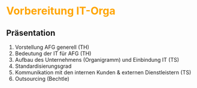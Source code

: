 # <font color = "orange">Vorbereitung IT-Orga</font>
##  Präsentation
1. Vorstellung AFG generell (TH)
2. Bedeutung der IT für AFG (TH)
3. Aufbau des Unternehmens (Organigramm) und Einbindung IT (TS)
4. Standardisierungsgrad
5. Kommunikation mit den internen Kunden & externen Dienstleistern (TS)
6. Outsourcing (Bechtle)